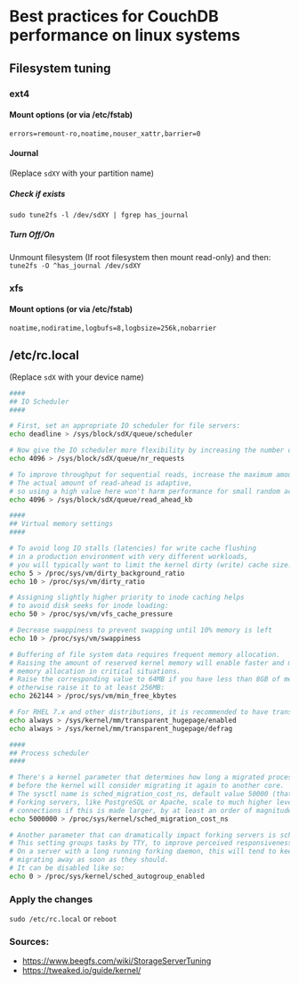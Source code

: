 # Best practices for CouchDB performance on linux systems

## Filesystem tuning
### ext4
#### Mount options (or via /etc/fstab)
`errors=remount-ro,noatime,nouser_xattr,barrier=0`

#### Journal
(Replace `sdXY` with your partition name)
##### Check if exists
`sudo tune2fs -l /dev/sdXY | fgrep has_journal`

##### Turn Off/On
Unmount filesystem (If root filesystem then mount read-only) and then:  
`tune2fs -O ^has_journal /dev/sdXY`

### xfs
#### Mount options (or via /etc/fstab)
`noatime,nodiratime,logbufs=8,logbsize=256k,nobarrier`

## /etc/rc.local
(Replace `sdX` with your device name)
```bash
####
## IO Scheduler
####

# First, set an appropriate IO scheduler for file servers:
echo deadline > /sys/block/sdX/queue/scheduler

# Now give the IO scheduler more flexibility by increasing the number of schedulable requests:
echo 4096 > /sys/block/sdX/queue/nr_requests

# To improve throughput for sequential reads, increase the maximum amount of read-ahead data.
# The actual amount of read-ahead is adaptive,
# so using a high value here won't harm performance for small random access.
echo 4096 > /sys/block/sdX/queue/read_ahead_kb

####
## Virtual memory settings
####

# To avoid long IO stalls (latencies) for write cache flushing
# in a production environment with very different workloads,
# you will typically want to limit the kernel dirty (write) cache size:
echo 5 > /proc/sys/vm/dirty_background_ratio
echo 10 > /proc/sys/vm/dirty_ratio

# Assigning slightly higher priority to inode caching helps
# to avoid disk seeks for inode loading:
echo 50 > /proc/sys/vm/vfs_cache_pressure

# Decrease swappiness to prevent swapping until 10% memory is left
echo 10 > /proc/sys/vm/swappiness

# Buffering of file system data requires frequent memory allocation.
# Raising the amount of reserved kernel memory will enable faster and more reliable
# memory allocation in critical situations.
# Raise the corresponding value to 64MB if you have less than 8GB of memory,
# otherwise raise it to at least 256MB:
echo 262144 > /proc/sys/vm/min_free_kbytes

# For RHEL 7.x and other distributions, it is recommended to have transparent huge pages enabled:
echo always > /sys/kernel/mm/transparent_hugepage/enabled
echo always > /sys/kernel/mm/transparent_hugepage/defrag

####
## Process scheduler
####

# There's a kernel parameter that determines how long a migrated process has to be running
# before the kernel will consider migrating it again to another core.
# The sysctl name is sched_migration_cost_ns, default value 50000 (that's ns so 0.5 ms).
# Forking servers, like PostgreSQL or Apache, scale to much higher levels of concurrent
# connections if this is made larger, by at least an order of magnitude:
echo 5000000 > /proc/sys/kernel/sched_migration_cost_ns

# Another parameter that can dramatically impact forking servers is sched_autogroup_enabled.
# This setting groups tasks by TTY, to improve perceived responsiveness on an interactive system.
# On a server with a long running forking daemon, this will tend to keep child processes from
# migrating away as soon as they should.
# It can be disabled like so:
echo 0 > /proc/sys/kernel/sched_autogroup_enabled
```
### Apply the changes
`sudo /etc/rc.local` or `reboot`

### Sources:
 - https://www.beegfs.com/wiki/StorageServerTuning
 - https://tweaked.io/guide/kernel/
